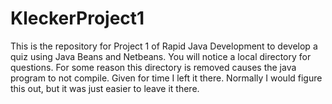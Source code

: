# KleckerProject1
This is the repository for Project 1 of Rapid Java Development to develop a quiz using Java Beans and Netbeans. You will notice a local directory for questions. For some reason this directory is removed causes the java program to not compile. Given for time I left it there. Normally I would figure this out, but it was just easier to leave it there. 
